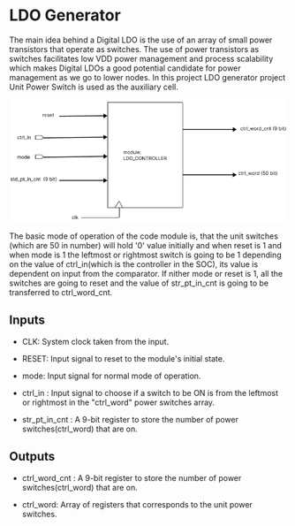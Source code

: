 # LDO Generator

The main idea behind a Digital LDO is the use of an array of small power transistors that operate as switches. The use of power transistors as switches facilitates low VDD power management and process scalability which makes Digital LDOs a good potential candidate for power management as we go to lower nodes. In this project LDO generator project Unit Power Switch is used as the auxiliary cell.



![plot](./readme_images/LDO_CONTROLLER_TEMPLATE.PNG)

 The basic mode of operation of the code module is, that the unit switches (which are 50 in number) will hold '0' value initially and when reset is 1 and when mode is 1 the leftmost or rightmost switch is going to be 1 depending on the value of ctrl_in(which is the controller in the SOC), its value is dependent on input from the comparator. If nither mode or reset is 1, all the switches are going to reset and the value of str_pt_in_cnt is going to be transferred to ctrl_word_cnt.


 ## Inputs
 *  CLK: System clock taken from the input.
 *  RESET: Input signal to reset to the module's initial state.
 *  mode: Input signal for normal mode of operation.
 *  ctrl_in :  Input signal to choose if a switch to be ON is from the leftmost or rightmost in the "ctrl_word" power switches array.

 * str_pt_in_cnt : A 9-bit register to store the number of power switches(ctrl_word) that are on.

 ## Outputs
 *  ctrl_word_cnt : A 9-bit register to store the number of power switches(ctrl_word) that are on.

 *  ctrl_word: Array of registers that corresponds to the unit power switches.
